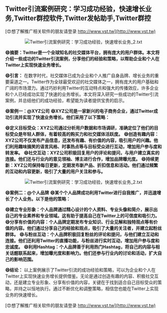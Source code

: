 ## **Twitter引流案例研究：学习成功经验，快速增长业务,Twitter群控软件,Twitter发帖助手,Twitter群控**

[😍想了解推广相关软件的朋友请登录 http://www.vst.tw](http://www.vst.tw)

 <center><img src="https://vst.tw/MP4/tuiguang/png/4.png" alt="Twitter引流案例研究：学习成功经验，快速增长业务_2.txt"></center>

**😄摘要：Twitter是一个全球知名的社交媒体平台，拥有庞大的用户群体。本文将介绍一些成功的Twitter引流案例，分享他们的经验和策略，以帮助企业和个人在Twitter上实现快速业务增长。**

**😄引言：**
在数字时代，社交媒体已成为企业和个人推广自身品牌、增长业务的重要渠道之一。Twitter作为全球最受欢迎的社交媒体之一，拥有庞大的用户基础和广阔的市场潜力。通过巧妙利用Twitter的互动特点和强大的传播效应，许多企业和个人已经成功实现了快速的业务增长。本文将深入研究一些成功的Twitter引流案例，并总结他们的成功经验，希望能为读者提供宝贵的启示。

**😄案例一：@XYZ公司**
**😄XYZ公司是一家新兴的电子商务企业，通过Twitter成功引流并实现了快速业务增长。他们采用了以下策略：**

**😄定义目标受众：XYZ公司通过分析用户数据和市场调研，准确定位了他们的目标受众是年轻人群体，有着较高的购买力和社交媒体活跃度。**
**😄创造有趣内容：XYZ公司不仅发布产品信息，还发布有趣、有价值的内容，吸引用户的兴趣。他们利用趣味搞笑的语言风格、时事热点等与目标受众进行互动，增加用户参与度和转发率。**
**😄社交互动：XYZ公司积极回复用户的评论和提问，与用户建立真实的连接。他们还与行业内的意见领袖、博主进行合作，增加品牌曝光度。**
**😄持续更新：XYZ公司保持每日更新，定期发布新产品、折扣信息和活动。他们通过频繁的互动和内容更新，吸引了大量的用户关注和参与。**

 <center><img src="https://vst.tw/MP4/tuiguang/png/1.png" alt="Twitter引流案例研究：学习成功经验，快速增长业务_2.txt"></center>

**😄案例二：@个人品牌**
**😄某个个人品牌成功利用Twitter进行自我推广，并迅速增长了个人业务。以下是他的策略：**

**😄建立专业形象：个人品牌通过精心设计的个人资料、专业头像和简介，展示出自己的专业素养和专业领域。这有助于提高自己在Twitter上的可信度和吸引力。**
**😄分享有价值的内容：个人品牌定期发布专业知识、行业见解和独特观点等有价值的内容。他们通过分享自己的经验和观点，吸引了大量的关注者，并建立起粉丝群体。**
**😄与粉丝互动：个人品牌积极回复粉丝的评论和提问，与他们建立互动和连接。他们还利用Twitter的直播功能，与粉丝进行实时互动，增加用户参与度和忠诚度。**
**😄利用Hashtag：个人品牌善于利用热门Hashtag，将自己的内容与相关话题联系起来，增加曝光度和影响力。他们还参与行业内的讨论和活动，扩大自己的影响范围。**

**😄结论：**
以上案例展示了Twitter引流的成功经验和策略，可以为企业和个人在Twitter上实现快速业务增长提供借鉴。无论是通过创造有趣的内容、积极社交互动，还是建立专业形象、分享有价值的内容，关键在于找到适合自己目标受众的策略，并持之以恒地执行。通过不断优化和调整策略，相信您也能在Twitter上实现业务的快速增长。

[😍想了解推广相关软件的朋友请登录 http://www.vst.tw](http://www.vst.tw)




